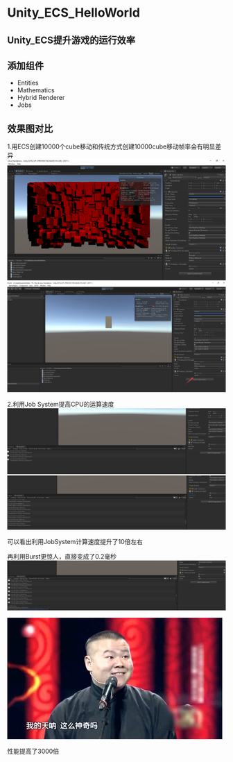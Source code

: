 # Unity_ECS_HelloWorld
## Unity_ECS提升游戏的运行效率

## 添加组件
* Entities
* Mathematics
* Hybrid Renderer
* Jobs

## 效果图对比
1.用ECS创建10000个cube移动和传统方式创建10000cube移动帧率会有明显差异
![](效果图/1.png)
![](效果图/2.png)

2.利用Job System提高CPU的运算速度
![](效果图/3.png)
![](效果图/4.png)

可以看出利用JobSystem计算速度提升了10倍左右

再利用Burst更惊人，直接变成了0.2毫秒
![](效果图/5.png)

![](效果图/6.jpg)

性能提高了3000倍
